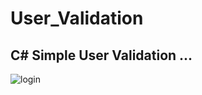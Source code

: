 # User_Validation
C# Simple User Validation ...
-----
![login](https://github.com/Nawron/User_Validation/assets/128956345/ff1e4d32-97b9-4bd2-88e6-d2d4cbf8fd4a)
